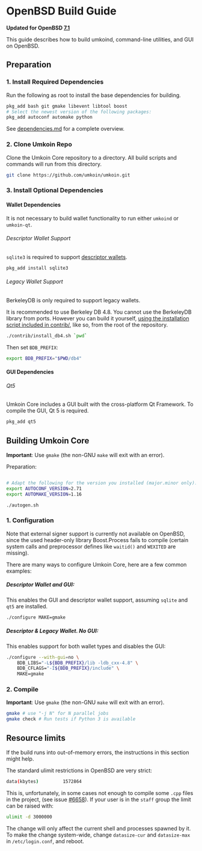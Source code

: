 # OpenBSD Build Guide

**Updated for OpenBSD [7.1](https://www.openbsd.org/71.html)**

This guide describes how to build umkoind, command-line utilities, and GUI on OpenBSD.

## Preparation

### 1. Install Required Dependencies
Run the following as root to install the base dependencies for building.

```bash
pkg_add bash git gmake libevent libtool boost
# Select the newest version of the following packages:
pkg_add autoconf automake python
```

See [dependencies.md](dependencies.md) for a complete overview.

### 2. Clone Umkoin Repo
Clone the Umkoin Core repository to a directory. All build scripts and commands will run from this directory.
``` bash
git clone https://github.com/umkoin/umkoin.git
```

### 3. Install Optional Dependencies

#### Wallet Dependencies

It is not necessary to build wallet functionality to run either `umkoind` or `umkoin-qt`.

###### Descriptor Wallet Support

`sqlite3` is required to support [descriptor wallets](descriptors.md).

``` bash
pkg_add install sqlite3
```

###### Legacy Wallet Support
BerkeleyDB is only required to support legacy wallets.

It is recommended to use Berkeley DB 4.8. You cannot use the BerkeleyDB library
from ports. However you can build it yourself, [using the installation script included in contrib/](/contrib/install_db4.sh), like so, from the root of the repository.

```bash
./contrib/install_db4.sh `pwd`
```

Then set `BDB_PREFIX`:

```bash
export BDB_PREFIX="$PWD/db4"
```

#### GUI Dependencies
###### Qt5

Umkoin Core includes a GUI built with the cross-platform Qt Framework. To compile the GUI, Qt 5 is required.

```bash
pkg_add qt5
```

## Building Umkoin Core

**Important**: Use `gmake` (the non-GNU `make` will exit with an error).

Preparation:
```bash

# Adapt the following for the version you installed (major.minor only):
export AUTOCONF_VERSION=2.71
export AUTOMAKE_VERSION=1.16

./autogen.sh
```

### 1. Configuration

Note that external signer support is currently not available on OpenBSD, since
the used header-only library Boost.Process fails to compile (certain system
calls and preprocessor defines like `waitid()` and `WEXITED` are missing).

There are many ways to configure Umkoin Core, here are a few common examples:

##### Descriptor Wallet and GUI:
This enables the GUI and descriptor wallet support, assuming `sqlite` and `qt5` are installed.

```bash
./configure MAKE=gmake
```

##### Descriptor & Legacy Wallet. No GUI:
This enables support for both wallet types and disables the GUI:

```bash
./configure --with-gui=no \
    BDB_LIBS="-L${BDB_PREFIX}/lib -ldb_cxx-4.8" \
    BDB_CFLAGS="-I${BDB_PREFIX}/include" \
    MAKE=gmake
```

### 2. Compile
**Important**: Use `gmake` (the non-GNU `make` will exit with an error).

```bash
gmake # use "-j N" for N parallel jobs
gmake check # Run tests if Python 3 is available
```

## Resource limits

If the build runs into out-of-memory errors, the instructions in this section
might help.

The standard ulimit restrictions in OpenBSD are very strict:
```bash
data(kbytes)         1572864
```

This is, unfortunately, in some cases not enough to compile some `.cpp` files in the project,
(see issue [#6658](https://github.com/bitcoin/bitcoin/issues/6658)).
If your user is in the `staff` group the limit can be raised with:
```bash
ulimit -d 3000000
```
The change will only affect the current shell and processes spawned by it. To
make the change system-wide, change `datasize-cur` and `datasize-max` in
`/etc/login.conf`, and reboot.
